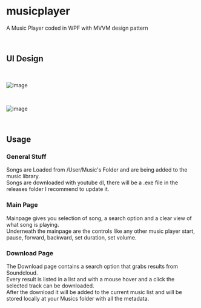# musicplayer
A Music Player coded in WPF with MVVM design pattern

</br>

## UI Design

</br>

![image](https://user-images.githubusercontent.com/73352178/173209569-3a0a304e-97b6-47aa-a27a-1ad6965d622a.png)

</br>

![image](https://user-images.githubusercontent.com/73352178/173209915-84464b50-b7bc-4a94-b93b-36b96f3a27d3.png)

</br>

## Usage

### General Stuff
Songs are Loaded from /User/Music's Folder and are being added to the music library.</br>
Songs are downloaded with youtube dl, there will be a .exe file in the releases folder I recommend to update it.</br>

### Main Page

Mainpage gives you selection of song, a search option and a clear view of what song is playing.</br>
Underneath the mainpage are the controls like any other music player start, pause, forward, backward, set duration, set volume.

### Download Page

The Download page contains a search option that grabs results from Soundcloud.</br>
Every result is listed in a list and with a mouse hover and a click the selected track can be downloaded.</br>
After the download it will be added to the current music list and will be stored locally at your Musics folder with all the metadata.

</br>
